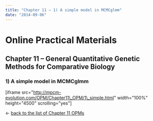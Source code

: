 ```yaml
---
title: "Chapter 11 – 1) A simple model in MCMCglmm"
date: "2014-09-06"
---
```


# **Online Practical Materials**

## Chapter 11 – General Quantitative Genetic Methods for Comparative Biology

### 1) A simple model in MCMCglmm

\[iframe src="http://mpcm-evolution.com/OPM/Chapter11\_OPM/1\_simple.html" width="100%" height="4500" scrolling="yes"\]

← [back to the list of Chapter 11 OPMs](http://www.mpcm-evolution.com/practice/online-practical-material-chapter-11 "Chapter 11 – General Quantitative Genetic Methods for Comparative Biology")
